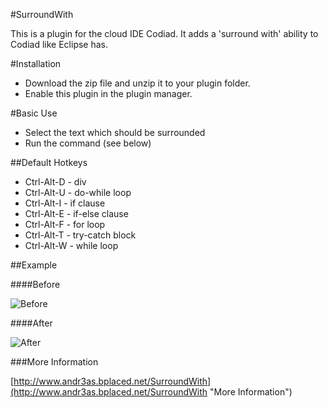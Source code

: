 #SurroundWith

This is a plugin for the cloud IDE Codiad. It adds a 'surround with' ability to Codiad like Eclipse has.

#Installation

- Download the zip file and unzip it to your plugin folder.
- Enable this plugin in the plugin manager.

#Basic Use

- Select the text which should be surrounded
- Run the command (see below)


##Default Hotkeys

- Ctrl-Alt-D  - div  
- Ctrl-Alt-U  - do-while loop  
- Ctrl-Alt-I  - if clause  
- Ctrl-Alt-E  - if-else clause  
- Ctrl-Alt-F  - for loop  
- Ctrl-Alt-T  - try-catch block  
- Ctrl-Alt-W  - while loop  

##Example

####Before

![Before](http://www.andr3as.bplaced.net/SurroundWith/img/example1.jpg "Before")

####After

![After](http://www.andr3as.bplaced.net/SurroundWith/img/example2.jpg "After")

###More Information

[http://www.andr3as.bplaced.net/SurroundWith](http://www.andr3as.bplaced.net/SurroundWith "More Information")